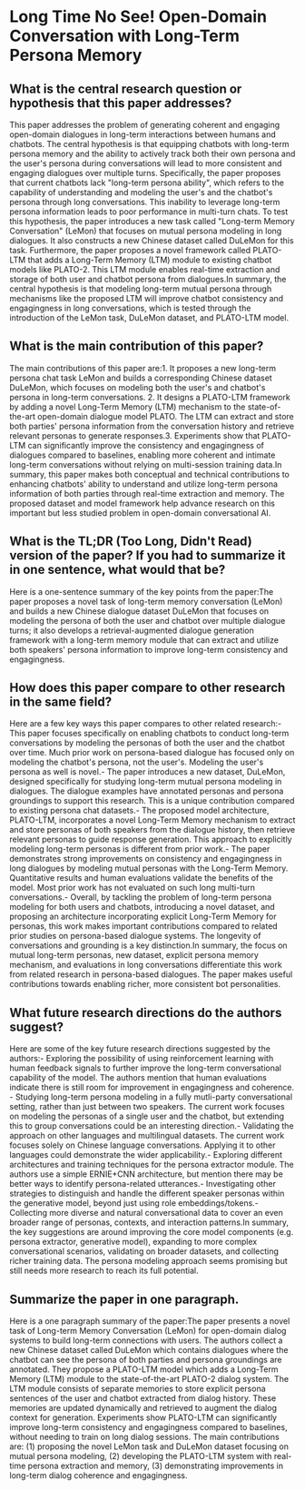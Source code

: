 # Long Time No See! Open-Domain Conversation with Long-Term Persona Memory

## What is the central research question or hypothesis that this paper addresses?

This paper addresses the problem of generating coherent and engaging open-domain dialogues in long-term interactions between humans and chatbots. The central hypothesis is that equipping chatbots with long-term persona memory and the ability to actively track both their own persona and the user's persona during conversations will lead to more consistent and engaging dialogues over multiple turns. Specifically, the paper proposes that current chatbots lack "long-term persona ability", which refers to the capability of understanding and modeling the user's and the chatbot's persona through long conversations. This inability to leverage long-term persona information leads to poor performance in multi-turn chats. To test this hypothesis, the paper introduces a new task called "Long-term Memory Conversation" (LeMon) that focuses on mutual persona modeling in long dialogues. It also constructs a new Chinese dataset called DuLeMon for this task. Furthermore, the paper proposes a novel framework called PLATO-LTM that adds a Long-Term Memory (LTM) module to existing chatbot models like PLATO-2. This LTM module enables real-time extraction and storage of both user and chatbot persona from dialogues.In summary, the central hypothesis is that modeling long-term mutual persona through mechanisms like the proposed LTM will improve chatbot consistency and engagingness in long conversations, which is tested through the introduction of the LeMon task, DuLeMon dataset, and PLATO-LTM model.


## What is the main contribution of this paper?

The main contributions of this paper are:1. It proposes a new long-term persona chat task LeMon and builds a corresponding Chinese dataset DuLeMon, which focuses on modeling both the user's and chatbot's persona in long-term conversations. 2. It designs a PLATO-LTM framework by adding a novel Long-Term Memory (LTM) mechanism to the state-of-the-art open-domain dialogue model PLATO. The LTM can extract and store both parties' persona information from the conversation history and retrieve relevant personas to generate responses.3. Experiments show that PLATO-LTM can significantly improve the consistency and engagingness of dialogues compared to baselines, enabling more coherent and intimate long-term conversations without relying on multi-session training data.In summary, this paper makes both conceptual and technical contributions to enhancing chatbots' ability to understand and utilize long-term persona information of both parties through real-time extraction and memory. The proposed dataset and model framework help advance research on this important but less studied problem in open-domain conversational AI.


## What is the TL;DR (Too Long, Didn't Read) version of the paper? If you had to summarize it in one sentence, what would that be?

Here is a one-sentence summary of the key points from the paper:The paper proposes a novel task of long-term memory conversation (LeMon) and builds a new Chinese dialogue dataset DuLeMon that focuses on modeling the persona of both the user and chatbot over multiple dialogue turns; it also develops a retrieval-augmented dialogue generation framework with a long-term memory module that can extract and utilize both speakers' persona information to improve long-term consistency and engagingness.


## How does this paper compare to other research in the same field?

Here are a few key ways this paper compares to other related research:- This paper focuses specifically on enabling chatbots to conduct long-term conversations by modeling the personas of both the user and the chatbot over time. Much prior work on persona-based dialogue has focused only on modeling the chatbot's persona, not the user's. Modeling the user's persona as well is novel.- The paper introduces a new dataset, DuLeMon, designed specifically for studying long-term mutual persona modeling in dialogues. The dialogue examples have annotated personas and persona groundings to support this research. This is a unique contribution compared to existing persona chat datasets.- The proposed model architecture, PLATO-LTM, incorporates a novel Long-Term Memory mechanism to extract and store personas of both speakers from the dialogue history, then retrieve relevant personas to guide response generation. This approach to explicitly modeling long-term personas is different from prior work.- The paper demonstrates strong improvements on consistency and engagingness in long dialogues by modeling mutual personas with the Long-Term Memory. Quantitative results and human evaluations validate the benefits of the model. Most prior work has not evaluated on such long multi-turn conversations.- Overall, by tackling the problem of long-term persona modeling for both users and chatbots, introducing a novel dataset, and proposing an architecture incorporating explicit Long-Term Memory for personas, this work makes important contributions compared to related prior studies on persona-based dialogue systems. The longevity of conversations and grounding is a key distinction.In summary, the focus on mutual long-term personas, new dataset, explicit persona memory mechanism, and evaluations in long conversations differentiate this work from related research in persona-based dialogues. The paper makes useful contributions towards enabling richer, more consistent bot personalities.


## What future research directions do the authors suggest?

Here are some of the key future research directions suggested by the authors:- Exploring the possibility of using reinforcement learning with human feedback signals to further improve the long-term conversational capability of the model. The authors mention that human evaluations indicate there is still room for improvement in engagingness and coherence. - Studying long-term persona modeling in a fully mutli-party conversational setting, rather than just between two speakers. The current work focuses on modeling the personas of a single user and the chatbot, but extending this to group conversations could be an interesting direction.- Validating the approach on other languages and multilingual datasets. The current work focuses solely on Chinese language conversations. Applying it to other languages could demonstrate the wider applicability.- Exploring different architectures and training techniques for the persona extractor module. The authors use a simple ERNIE+CNN architecture, but mention there may be better ways to identify persona-related utterances.- Investigating other strategies to distinguish and handle the different speaker personas within the generative model, beyond just using role embeddings/tokens.- Collecting more diverse and natural conversational data to cover an even broader range of personas, contexts, and interaction patterns.In summary, the key suggestions are around improving the core model components (e.g. persona extractor, generative model), expanding to more complex conversational scenarios, validating on broader datasets, and collecting richer training data. The persona modeling approach seems promising but still needs more research to reach its full potential.


## Summarize the paper in one paragraph.

Here is a one paragraph summary of the paper:The paper presents a novel task of Long-term Memory Conversation (LeMon) for open-domain dialog systems to build long-term connections with users. The authors collect a new Chinese dataset called DuLeMon which contains dialogues where the chatbot can see the persona of both parties and persona groundings are annotated. They propose a PLATO-LTM model which adds a Long-Term Memory (LTM) module to the state-of-the-art PLATO-2 dialog system. The LTM module consists of separate memories to store explicit persona sentences of the user and chatbot extracted from dialog history. These memories are updated dynamically and retrieved to augment the dialog context for generation. Experiments show PLATO-LTM can significantly improve long-term consistency and engagingness compared to baselines, without needing to train on long dialog sessions. The main contributions are: (1) proposing the novel LeMon task and DuLeMon dataset focusing on mutual persona modeling, (2) developing the PLATO-LTM system with real-time persona extraction and memory, (3) demonstrating improvements in long-term dialog coherence and engagingness.
